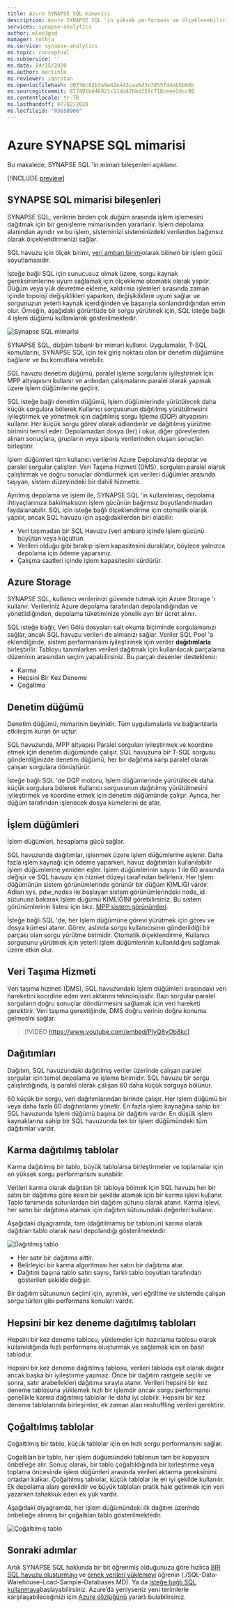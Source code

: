 ```yaml
---
title: Azure SYNAPSE SQL mimarisi
description: Azure SYNAPSE SQL 'in yüksek performans ve ölçeklenebilirlik elde etmek için Azure depolama ile büyük ölçüde paralel işleme (MPP) nasıl birleştirdiğini öğrenin.
services: synapse-analytics
author: mlee3gsd
manager: rothja
ms.service: synapse-analytics
ms.topic: conceptual
ms.subservice: ''
ms.date: 04/15/2020
ms.author: martinle
ms.reviewer: igorstan
ms.openlocfilehash: d073bc82b3a9e42e443caa5d3e7855fd4eb5b98b
ms.sourcegitcommit: 877491bd46921c11dd478bd25fc718ceee2dcc08
ms.contentlocale: tr-TR
ms.lasthandoff: 07/02/2020
ms.locfileid: "83658906"
---
```

# <a name="azure-synapse-sql-architecture"></a>Azure SYNAPSE SQL mimarisi 

Bu makalede, SYNAPSE SQL 'in mimari bileşenleri açıklanır.

[!INCLUDE [preview](../includes/note-preview.md)]

## <a name="synapse-sql-architecture-components"></a>SYNAPSE SQL mimarisi bileşenleri

SYNAPSE SQL, verilerin birden çok düğüm arasında işlem işlemesini dağıtmak için bir genişleme mimarisinden yararlanır. İşlem depolama alanından ayrıdır ve bu işlem, sisteminizi sisteminizdeki verilerden bağımsız olarak ölçeklendirmenizi sağlar. 

SQL havuzu için ölçek birimi, [veri ambarı birimi](resource-consumption-models.md)olarak bilinen bir işlem gücü soyutlamasıdır. 

İsteğe bağlı SQL için sunucusuz olmak üzere, sorgu kaynak gereksinimlerine uyum sağlamak için ölçekleme otomatik olarak yapılır. Düğüm veya yük devretme ekleme, kaldırma işlemleri sırasında zaman içinde topoloji değişiklikleri yaparken, değişikliklere uyum sağlar ve sorgunuzun yeterli kaynak içerdiğinden ve başarıyla sonlandırdığından emin olur. Örneğin, aşağıdaki görüntüde bir sorgu yürütmek için, SQL isteğe bağlı 4 işlem düğümü kullanılarak gösterilmektedir.

![Synapse SQL mimarisi](./media//overview-architecture/sql-architecture.png)

SYNAPSE SQL, düğüm tabanlı bir mimari kullanır. Uygulamalar, T-SQL komutlarını, SYNAPSE SQL için tek giriş noktası olan bir denetim düğümüne bağlanır ve bu komutlara verebilir. 

SQL havuzu denetim düğümü, paralel işleme sorgularını iyileştirmek için MPP altyapısını kullanır ve ardından çalışmalarını paralel olarak yapmak üzere işlem düğümlerine geçirir. 

SQL isteğe bağlı denetim düğümü, Işlem düğümlerinde yürütülecek daha küçük sorgulara bölerek Kullanıcı sorgusunun dağıtılmış yürütülmesini iyileştirmek ve yönetmek için dağıtılmış sorgu Işleme (DQP) altyapısını kullanır. Her küçük sorgu görev olarak adlandırılır ve dağıtılmış yürütme birimini temsil eder. Depolamadan dosya (ler) i okur, diğer görevlerden alınan sonuçlara, grupların veya sipariş verilerinden oluşan sonuçları birleştirir. 

İşlem düğümleri tüm kullanıcı verilerini Azure Depolama’da depolar ve paralel sorgular çalıştırır. Veri Taşıma Hizmeti (DMS), sorguları paralel olarak çalıştırmak ve doğru sonuçlar döndürmek için verileri düğümler arasında taşıyan, sistem düzeyindeki bir dahili hizmettir. 

Ayrılmış depolama ve işlem ile, SYNAPSE SQL 'in kullanılması, depolama ihtiyaçlarınıza bakılmaksızın işlem gücünün bağımsız boyutlandırmadan faydalanabilir. SQL için isteğe bağlı ölçeklendirme için otomatik olarak yapılır, ancak SQL havuzu için aşağıdakilerden biri olabilir:

* Veri taşımadan bir SQL Havuzu (veri ambarı) içinde işlem gücünü büyütün veya küçültün.
* Verileri olduğu gibi bırakıp işlem kapasitesini duraklatır, böylece yalnızca depolama için ödeme yaparsınız.
* Çalışma saatleri içinde işlem kapasitesini sürdürür.

## <a name="azure-storage"></a>Azure Storage

SYNAPSE SQL, kullanıcı verilerinizi güvende tutmak için Azure Storage 'ı kullanır. Verileriniz Azure depolama tarafından depolandığından ve yönetildiğinden, depolama tüketiminize yönelik ayrı bir ücret alınır. 

SQL isteğe bağlı, Veri Gölü dosyaları salt okuma biçiminde sorgulamanızı sağlar, ancak SQL havuzu verileri de almanızı sağlar. Veriler SQL Pool 'a eklendiğinde, sistem performansını iyileştirmek için veriler **dağıtımlarla** birleştirilir. Tabloyu tanımlarken verileri dağıtmak için kullanılacak parçalama düzeninin arasından seçim yapabilirsiniz. Bu parçalı desenler desteklenir:

* Karma
* Hepsini Bir Kez Deneme
* Çoğaltma

## <a name="control-node"></a>Denetim düğümü

Denetim düğümü, mimarinin beyinidir. Tüm uygulamalarla ve bağlantılarla etkileşim kuran ön uçtur. 

SQL havuzunda, MPP altyapısı Paralel sorguları iyileştirmek ve koordine etmek için denetim düğümünde çalışır. SQL havuzuna bir T-SQL sorgusu gönderdiğinizde denetim düğümü, her bir dağıtıma karşı paralel olarak çalışan sorgulara dönüştürür.

İsteğe bağlı SQL 'de DQP motoru, Işlem düğümlerinde yürütülecek daha küçük sorgulara bölerek Kullanıcı sorgusunun dağıtılmış yürütülmesini iyileştirmek ve koordine etmek için denetim düğümünde çalışır. Ayrıca, her düğüm tarafından işlenecek dosya kümelerini de atar.

## <a name="compute-nodes"></a>İşlem düğümleri

İşlem düğümleri, hesaplama gücü sağlar. 

SQL havuzunda dağıtımlar, işlenmek üzere Işlem düğümlerine eşlenir. Daha fazla işlem kaynağı için ödeme yaparken, havuz dağıtımları kullanılabilir Işlem düğümlerine yeniden eşler. İşlem düğümlerinin sayısı 1 ile 60 arasında değişir ve SQL havuzu için hizmet düzeyi tarafından belirlenir. Her Işlem düğümünün sistem görünümlerinde görünür bir düğüm KIMLIĞI vardır. Adları sys. pdw_nodes ile başlayan sistem görünümlerindeki node_id sütununa bakarak Işlem düğümü KIMLIĞINI görebilirsiniz. Bu sistem görünümlerinin listesi için bkz. [MPP sistem görünümleri](/sql/relational-databases/system-catalog-views/sql-data-warehouse-and-parallel-data-warehouse-catalog-views?view=azure-sqldw-latest).

İsteğe bağlı SQL 'de, her Işlem düğümüne görevi yürütmek için görev ve dosya kümesi atanır. Görev, aslında sorgu kullanıcısının gönderildiği bir parçası olan sorgu yürütme birimidir. Otomatik ölçeklendirme, Kullanıcı sorgusunu yürütmek için yeterli Işlem düğümlerinin kullanıldığını sağlamak üzere etkin olur.

## <a name="data-movement-service"></a>Veri Taşıma Hizmeti

Veri taşıma hizmeti (DMS), SQL havuzundaki Işlem düğümleri arasındaki veri hareketini koordine eden veri aktarımı teknolojisidir. Bazı sorgular paralel sorguların doğru sonuçlar döndürmesini sağlamak için veri hareketi gerektirir. Veri taşıma gerektiğinde, DMS doğru verinin doğru konuma gelmesini sağlar.

> [!VIDEO https://www.youtube.com/embed/PlyQ8yOb8kc]

## <a name="distributions"></a>Dağıtımları

Dağıtım, SQL havuzundaki dağıtılmış veriler üzerinde çalışan paralel sorgular için temel depolama ve işleme birimidir. SQL havuzu bir sorgu çalıştırdığında, iş paralel olarak çalışan 60 daha küçük sorguya bölünür. 

60 küçük bir sorgu, veri dağıtımlarından birinde çalışır. Her Işlem düğümü bir veya daha fazla 60 dağıtımlarını yönetir. En fazla işlem kaynağına sahip bir SQL havuzunda Işlem düğümü başına bir dağıtım vardır. En düşük işlem kaynaklarına sahip bir SQL havuzunda tek bir işlem düğümündeki tüm dağıtımlar vardır. 

## <a name="hash-distributed-tables"></a>Karma dağıtılmış tablolar
Karma dağıtılmış bir tablo, büyük tablolarsa birleştirmeler ve toplamalar için en yüksek sorgu performansını sunabilir. 

Verileri karma olarak dağıtılan bir tabloya bölmek için SQL havuzu her bir satırı bir dağıtıma göre kesin bir şekilde atamak için bir karma işlevi kullanır. Tablo tanımında sütunlardan biri dağıtım sütunu olarak atanır. Karma işlevi, her satırı bir dağıtıma atamak için dağıtım sütunundaki değerleri kullanır.

Aşağıdaki diyagramda, tam (dağıtılmamış bir tablonun) karma olarak dağıtılan tablo olarak nasıl depolandığı gösterilmektedir. 

![Dağıtılmış tablo](media//overview-architecture/hash-distributed-table.png "Dağıtılmış tablo") 

* Her satır bir dağıtıma aittir. 
* Belirleyici bir karma algoritması her satırı bir dağıtıma atar. 
* Dağıtım başına tablo satırı sayısı, farklı tablo boyutları tarafından gösterilen şekilde değişir.

Bir dağıtım sütununun seçimi için, ayrımlık, veri eğriltme ve sistemde çalışan sorgu türleri gibi performans konuları vardır.

## <a name="round-robin-distributed-tables"></a>Hepsini bir kez deneme dağıtılmış tabloları

Hepsini bir kez deneme tablosu, yüklemeler için hazırlama tablosu olarak kullanıldığında hızlı performans oluşturmak ve sağlamak için en basit tablodur.

Hepsini bir kez deneme dağıtılmış tablosu, verileri tabloda eşit olarak dağıtır ancak başka bir iyileştirme yapmaz. Önce bir dağıtım rastgele seçilir ve sonra, satır arabellekleri dağıtıma sırayla atanır. Verileri hepsini bir kez deneme tablosuna yüklemek hızlı bir işlemdir ancak sorgu performansı genellikle karma dağıtılmış tablolar ile daha iyi olabilir. Hepsini bir kez deneme tablolarında birleşimler, ek zaman alan reshuffling verileri gerektirir.

## <a name="replicated-tables"></a>Çoğaltılmış tablolar
Çoğaltılmış bir tablo, küçük tablolar için en hızlı sorgu performansını sağlar.

Çoğaltılan bir tablo, her işlem düğümündeki tablonun tam bir kopyasını önbelleğe alır. Sonuç olarak, bir tablo çoğaltıldığında bir birleştirme veya toplama öncesinde işlem düğümleri arasında verileri aktarma gereksinimi ortadan kalkar. Çoğaltılmış tablolar, küçük tablolar ile en iyi şekilde kullanılır. Ek depolama alanı gereklidir ve büyük tabloları pratik hale getirmek için veri yazarken tahakkuk eden ek yük vardır. 

Aşağıdaki diyagramda, her işlem düğümündeki ilk dağıtım üzerinde önbelleğe alınmış bir çoğaltılan tablo gösterilmektedir. 

![Çoğaltılmış tablo](media/overview-architecture/replicated-table.png "Çoğaltılmış tablo") 

## <a name="next-steps"></a>Sonraki adımlar

Artık SYNAPSE SQL hakkında bir bit öğrenmiş olduğunuza göre hızlıca [BIR SQL havuzu oluşturmayı](../quickstart-create-sql-pool-portal.md) ve [örnek verileri yüklemeyi](../sql-data-warehouse/sql-data-warehouse-load-from-azure-blob-storage-with-polybase.md) öğrenin (./SQL-Data-Warehouse-Load-Sample-Databases.MD). Ya da [isteğe bağlı SQL kullanmaya](../quickstart-sql-on-demand.md)başlayabilirsiniz. Azure’da yeniyseniz yeni terimlerle karşılaşabileceğinizi için [Azure sözlüğünü](../../azure-glossary-cloud-terminology.md) yararlı bulabilirsiniz. 
